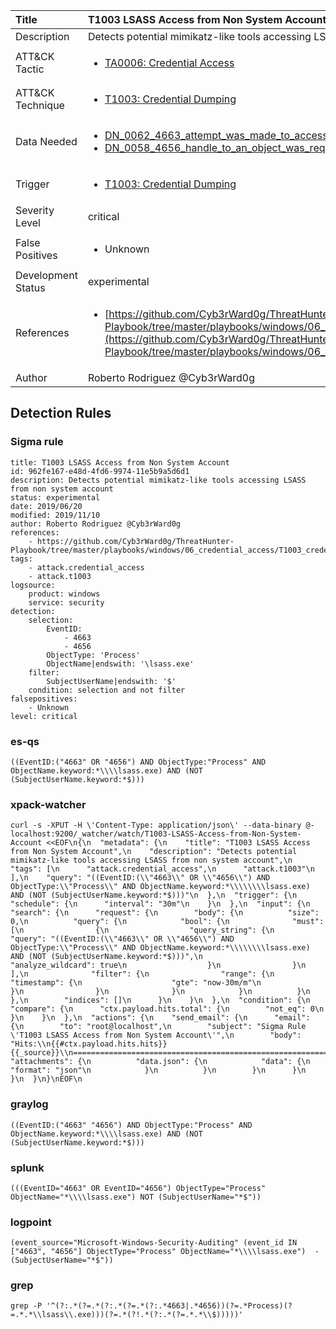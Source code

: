| Title                | T1003 LSASS Access from Non System Account                                                                                                                                                 |
|:---------------------|:------------------------------------------------------------------------------------------------------------------------------------------------------------|
| Description          | Detects potential mimikatz-like tools accessing LSASS from non system account                                                                                                                                           |
| ATT&amp;CK Tactic    |  <ul><li>[TA0006: Credential Access](https://attack.mitre.org/tactics/TA0006)</li></ul>  |
| ATT&amp;CK Technique | <ul><li>[T1003: Credential Dumping](https://attack.mitre.org/techniques/T1003)</li></ul>  |
| Data Needed          | <ul><li>[DN_0062_4663_attempt_was_made_to_access_an_object](../Data_Needed/DN_0062_4663_attempt_was_made_to_access_an_object.md)</li><li>[DN_0058_4656_handle_to_an_object_was_requested](../Data_Needed/DN_0058_4656_handle_to_an_object_was_requested.md)</li></ul>  |
| Trigger              | <ul><li>[T1003: Credential Dumping](../Triggers/T1003.md)</li></ul>  |
| Severity Level       | critical |
| False Positives      | <ul><li>Unknown</li></ul>  |
| Development Status   | experimental |
| References           | <ul><li>[https://github.com/Cyb3rWard0g/ThreatHunter-Playbook/tree/master/playbooks/windows/06_credential_access/T1003_credential_dumping/lsass_access_non_system_account.md](https://github.com/Cyb3rWard0g/ThreatHunter-Playbook/tree/master/playbooks/windows/06_credential_access/T1003_credential_dumping/lsass_access_non_system_account.md)</li></ul>  |
| Author               | Roberto Rodriguez @Cyb3rWard0g |


## Detection Rules

### Sigma rule

```
title: T1003 LSASS Access from Non System Account
id: 962fe167-e48d-4fd6-9974-11e5b9a5d6d1
description: Detects potential mimikatz-like tools accessing LSASS from non system account
status: experimental
date: 2019/06/20
modified: 2019/11/10
author: Roberto Rodriguez @Cyb3rWard0g
references:
    - https://github.com/Cyb3rWard0g/ThreatHunter-Playbook/tree/master/playbooks/windows/06_credential_access/T1003_credential_dumping/lsass_access_non_system_account.md
tags:
    - attack.credential_access
    - attack.t1003
logsource:
    product: windows
    service: security
detection:
    selection: 
        EventID:
            - 4663
            - 4656
        ObjectType: 'Process'
        ObjectName|endswith: '\lsass.exe'
    filter:
        SubjectUserName|endswith: '$'
    condition: selection and not filter
falsepositives:
    - Unknown
level: critical
```





### es-qs
    
```
((EventID:("4663" OR "4656") AND ObjectType:"Process" AND ObjectName.keyword:*\\\\lsass.exe) AND (NOT (SubjectUserName.keyword:*$)))
```


### xpack-watcher
    
```
curl -s -XPUT -H \'Content-Type: application/json\' --data-binary @- localhost:9200/_watcher/watch/T1003-LSASS-Access-from-Non-System-Account <<EOF\n{\n  "metadata": {\n    "title": "T1003 LSASS Access from Non System Account",\n    "description": "Detects potential mimikatz-like tools accessing LSASS from non system account",\n    "tags": [\n      "attack.credential_access",\n      "attack.t1003"\n    ],\n    "query": "((EventID:(\\"4663\\" OR \\"4656\\") AND ObjectType:\\"Process\\" AND ObjectName.keyword:*\\\\\\\\lsass.exe) AND (NOT (SubjectUserName.keyword:*$)))"\n  },\n  "trigger": {\n    "schedule": {\n      "interval": "30m"\n    }\n  },\n  "input": {\n    "search": {\n      "request": {\n        "body": {\n          "size": 0,\n          "query": {\n            "bool": {\n              "must": [\n                {\n                  "query_string": {\n                    "query": "((EventID:(\\"4663\\" OR \\"4656\\") AND ObjectType:\\"Process\\" AND ObjectName.keyword:*\\\\\\\\lsass.exe) AND (NOT (SubjectUserName.keyword:*$)))",\n                    "analyze_wildcard": true\n                  }\n                }\n              ],\n              "filter": {\n                "range": {\n                  "timestamp": {\n                    "gte": "now-30m/m"\n                  }\n                }\n              }\n            }\n          }\n        },\n        "indices": []\n      }\n    }\n  },\n  "condition": {\n    "compare": {\n      "ctx.payload.hits.total": {\n        "not_eq": 0\n      }\n    }\n  },\n  "actions": {\n    "send_email": {\n      "email": {\n        "to": "root@localhost",\n        "subject": "Sigma Rule \'T1003 LSASS Access from Non System Account\'",\n        "body": "Hits:\\n{{#ctx.payload.hits.hits}}{{_source}}\\n================================================================================\\n{{/ctx.payload.hits.hits}}",\n        "attachments": {\n          "data.json": {\n            "data": {\n              "format": "json"\n            }\n          }\n        }\n      }\n    }\n  }\n}\nEOF\n
```


### graylog
    
```
((EventID:("4663" "4656") AND ObjectType:"Process" AND ObjectName.keyword:*\\\\lsass.exe) AND (NOT (SubjectUserName.keyword:*$)))
```


### splunk
    
```
(((EventID="4663" OR EventID="4656") ObjectType="Process" ObjectName="*\\\\lsass.exe") NOT (SubjectUserName="*$"))
```


### logpoint
    
```
(event_source="Microsoft-Windows-Security-Auditing" (event_id IN ["4663", "4656"] ObjectType="Process" ObjectName="*\\\\lsass.exe")  -(SubjectUserName="*$"))
```


### grep
    
```
grep -P '^(?:.*(?=.*(?:.*(?=.*(?:.*4663|.*4656))(?=.*Process)(?=.*.*\\lsass\\.exe)))(?=.*(?!.*(?:.*(?=.*.*\\$)))))'
```



